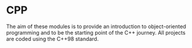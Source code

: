 # CPP

The aim of these modules is to provide an introduction to object-oriented programming and to be the starting point of the C++ journey. All projects are coded using the C++98 standard.

